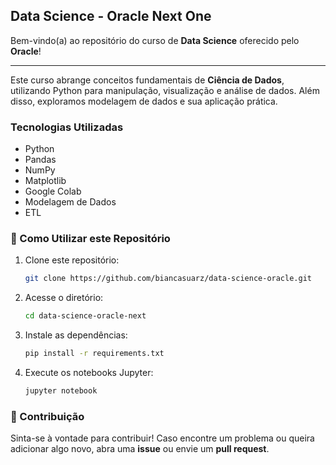 ##  Data Science - Oracle Next One

Bem-vindo(a) ao repositório do curso de **Data Science** oferecido pelo **Oracle**! 

---

Este curso abrange conceitos fundamentais de **Ciência de Dados**, utilizando Python para manipulação, visualização e análise de dados. Além disso, exploramos modelagem de dados e sua aplicação prática.

###  Tecnologias Utilizadas
- Python 
- Pandas 
- NumPy 
- Matplotlib 
- Google Colab 
- Modelagem de Dados
- ETL 

### 📖 Como Utilizar este Repositório
1. Clone este repositório:
   ```bash
   git clone https://github.com/biancasuarz/data-science-oracle.git
   ```
2. Acesse o diretório:
   ```bash
   cd data-science-oracle-next
   ```
3. Instale as dependências:
   ```bash
   pip install -r requirements.txt
   ```
4. Execute os notebooks Jupyter:
   ```bash
   jupyter notebook
   ```

### 🤝 Contribuição
Sinta-se à vontade para contribuir! Caso encontre um problema ou queira adicionar algo novo, abra uma **issue** ou envie um **pull request**.

